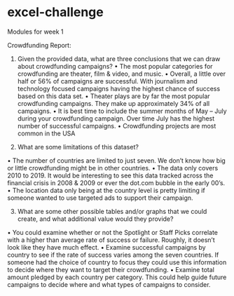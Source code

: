 # excel-challenge
Modules for week 1

Crowdfunding Report:
1.	Given the provided data, what are three conclusions that we can draw about crowdfunding campaigns?
•	The most popular categories for crowdfunding are theater, film & video, and music.
•	Overall, a little over half or 56% of campaigns are successful. With journalism and technology focused campaigns having the highest chance of success based on this data set.
•	Theater plays are by far the most popular crowdfunding campaigns. They make up approximately 34% of all campaigns.
•	It is best time to include the summer months of May – July during your crowdfunding campaign. Over time July has the highest number of successful campaigns.
•	Crowdfunding projects are most common in the USA

2.	What are some limitations of this dataset?

•	The number of countries are limited to just seven. We don’t know how big or little crowdfunding might be in other countries.
•	The data only covers 2010 to 2019. It would be interesting to see this data tracked across the financial crisis in 2008 & 2009 or ever the dot.com bubble in the early 00’s.
•	The location data only being at the country level is pretty limiting if someone wanted to use targeted ads to support their campaign.

3.	What are some other possible tables and/or graphs that we could create, and what additional value would they provide?

•	You could examine whether or not the Spotlight or Staff Picks correlate with a higher than average rate of success or failure. Roughly, it doesn’t look like they have much effect.
•	Examine successful campaigns by country to see if the rate of success varies among the seven countries. If someone had the choice of country to focus they could use this information to decide where they want to target their crowdfunding.
•	Examine total amount pledged by each country per category. This could help guide future campaigns to decide where and what types of campaigns to consider.
